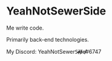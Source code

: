 # YeahNotSewerSide
Me write code.

Primarily back-end technologies.

My Discord: YeahNotSewerS̷̴̷i̸̶̸d̸̶̶e̸̴̸#6747

